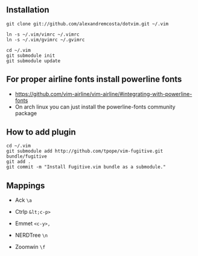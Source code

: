## Installation

	git clone git://github.com/alexandremcosta/dotvim.git ~/.vim
	
	ln -s ~/.vim/vimrc ~/.vimrc  
	ln -s ~/.vim/gvimrc ~/.gvimrc
	
	cd ~/.vim  
	git submodule init  
	git submodule update

## For proper airline fonts install powerline fonts

 - https://github.com/vim-airline/vim-airline/#integrating-with-powerline-fonts
 - On arch linux you can just install the powerline-fonts community package
	

## How to add plugin

	cd ~/.vim
	git submodule add http://github.com/tpope/vim-fugitive.git bundle/fugitive
	git add .
	git commit -m "Install Fugitive.vim bundle as a submodule."

## Mappings

- Ack  `\a`

- Ctrlp `&lt;c-p>`

- Emmet `<c-y>,`

- NERDTree `\n`

- Zoomwin `\f`
